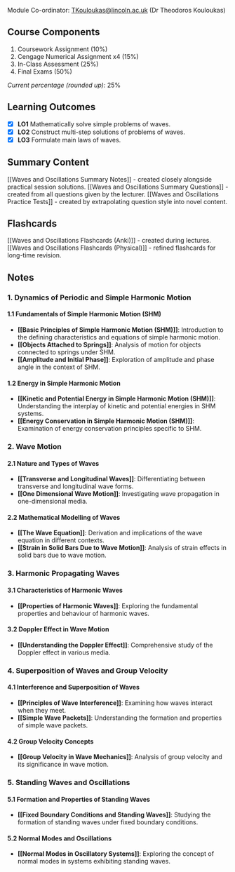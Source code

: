 Module Co-ordinator: TKouloukas@lincoln.ac.uk (Dr Theodoros Kouloukas)

## Course Components

1. Coursework Assignment (10%)
2. Cengage Numerical Assignment x4 (15%)
3. In-Class Assessment (25%)
4. Final Exams (50%)

*Current percentage (rounded up):* 25%

## Learning Outcomes

- [x] **LO1** Mathematically solve simple problems of waves.
- [x] **LO2** Construct multi-step solutions of problems of waves.
- [x] **LO3** Formulate main laws of waves.

## Summary Content

[[Waves and Oscillations Summary Notes]] - created closely alongside practical session solutions.
[[Waves and Oscillations Summary Questions]] - created from all questions given by the lecturer.
[[Waves and Oscillations Practice Tests]] - created by extrapolating question style into novel content.

## Flashcards

[[Waves and Oscillations Flashcards (Anki)]] - created during lectures.
[[Waves and Oscillations Flashcards (Physical)]] - refined flashcards for long-time revision.

## Notes

### 1. Dynamics of Periodic and Simple Harmonic Motion

#### 1.1 Fundamentals of Simple Harmonic Motion (SHM)

- **[[Basic Principles of Simple Harmonic Motion (SHM)]]**: Introduction to the defining characteristics and equations of simple harmonic motion.
- **[[Objects Attached to Springs]]**: Analysis of motion for objects connected to springs under SHM.
- **[[Amplitude and Initial Phase]]**: Exploration of amplitude and phase angle in the context of SHM.

#### 1.2 Energy in Simple Harmonic Motion

- **[[Kinetic and Potential Energy in Simple Harmonic Motion (SHM)]]**: Understanding the interplay of kinetic and potential energies in SHM systems.
- **[[Energy Conservation in Simple Harmonic Motion (SHM)]]**: Examination of energy conservation principles specific to SHM.

### 2. Wave Motion

#### 2.1 Nature and Types of Waves

- **[[Transverse and Longitudinal Waves]]**: Differentiating between transverse and longitudinal wave forms.
- **[[One Dimensional Wave Motion]]**: Investigating wave propagation in one-dimensional media.

#### 2.2 Mathematical Modelling of Waves

- **[[The Wave Equation]]**: Derivation and implications of the wave equation in different contexts.
- **[[Strain in Solid Bars Due to Wave Motion]]**: Analysis of strain effects in solid bars due to wave motion.

### 3. Harmonic Propagating Waves

#### 3.1 Characteristics of Harmonic Waves

- **[[Properties of Harmonic Waves]]**: Exploring the fundamental properties and behaviour of harmonic waves.

#### 3.2 Doppler Effect in Wave Motion

- **[[Understanding the Doppler Effect]]**: Comprehensive study of the Doppler effect in various media.

### 4. Superposition of Waves and Group Velocity

#### 4.1 Interference and Superposition of Waves

- **[[Principles of Wave Interference]]**: Examining how waves interact when they meet.
- **[[Simple Wave Packets]]**: Understanding the formation and properties of simple wave packets.

#### 4.2 Group Velocity Concepts

- **[[Group Velocity in Wave Mechanics]]**: Analysis of group velocity and its significance in wave motion.

### 5. Standing Waves and Oscillations

#### 5.1 Formation and Properties of Standing Waves

- **[[Fixed Boundary Conditions and Standing Waves]]**: Studying the formation of standing waves under fixed boundary conditions.

#### 5.2 Normal Modes and Oscillations

- **[[Normal Modes in Oscillatory Systems]]**: Exploring the concept of normal modes in systems exhibiting standing waves.